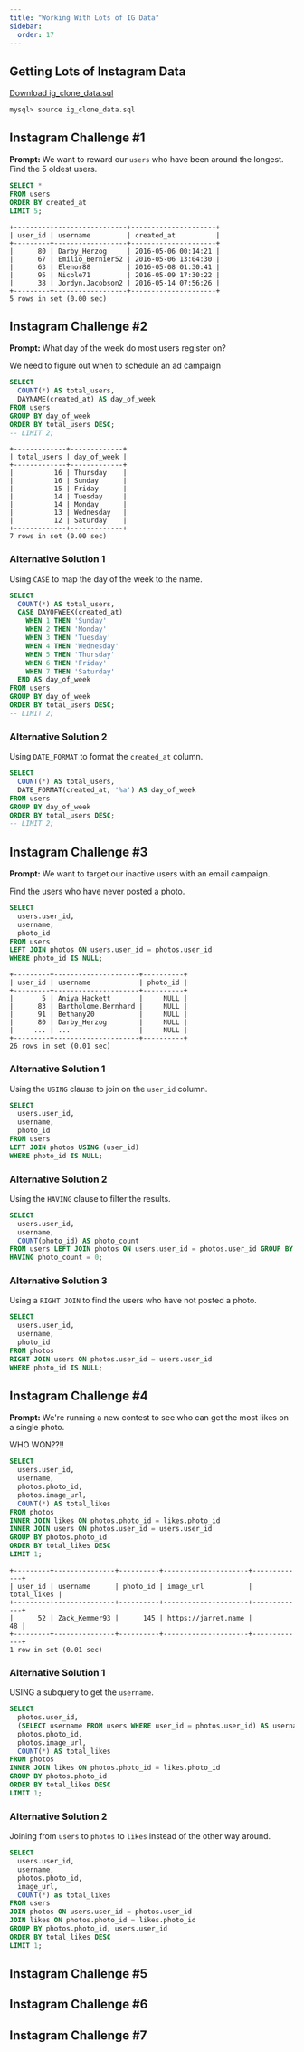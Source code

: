 ```yaml
---
title: "Working With Lots of IG Data"
sidebar:
  order: 17
---
```


## Getting Lots of Instagram Data

[Download ig_clone_data.sql](/ig_clone_data/ig_clone_data.sql)

```
mysql> source ig_clone_data.sql
```

## Instagram Challenge #1

**Prompt:** We want to reward our `users` who have been around the longest. Find the 5 oldest users.

```sql
SELECT *
FROM users
ORDER BY created_at
LIMIT 5;
```

```
+---------+------------------+---------------------+
| user_id | username         | created_at          |
+---------+------------------+---------------------+
|      80 | Darby_Herzog     | 2016-05-06 00:14:21 |
|      67 | Emilio_Bernier52 | 2016-05-06 13:04:30 |
|      63 | Elenor88         | 2016-05-08 01:30:41 |
|      95 | Nicole71         | 2016-05-09 17:30:22 |
|      38 | Jordyn.Jacobson2 | 2016-05-14 07:56:26 |
+---------+------------------+---------------------+
5 rows in set (0.00 sec)
```

## Instagram Challenge #2

**Prompt:** What day of the week do most users register on?

We need to figure out when to schedule an ad campaign

```sql
SELECT
  COUNT(*) AS total_users,
  DAYNAME(created_at) AS day_of_week
FROM users
GROUP BY day_of_week
ORDER BY total_users DESC;
-- LIMIT 2;
```

```
+-------------+-------------+
| total_users | day_of_week |
+-------------+-------------+
|          16 | Thursday    |
|          16 | Sunday      |
|          15 | Friday      |
|          14 | Tuesday     |
|          14 | Monday      |
|          13 | Wednesday   |
|          12 | Saturday    |
+-------------+-------------+
7 rows in set (0.00 sec)
```

### Alternative Solution 1

Using `CASE` to map the day of the week to the name.

```sql
SELECT
  COUNT(*) AS total_users,
  CASE DAYOFWEEK(created_at)
    WHEN 1 THEN 'Sunday'
    WHEN 2 THEN 'Monday'
    WHEN 3 THEN 'Tuesday'
    WHEN 4 THEN 'Wednesday'
    WHEN 5 THEN 'Thursday'
    WHEN 6 THEN 'Friday'
    WHEN 7 THEN 'Saturday'
  END AS day_of_week
FROM users
GROUP BY day_of_week
ORDER BY total_users DESC;
-- LIMIT 2;
```

### Alternative Solution 2

Using `DATE_FORMAT` to format the `created_at` column.

```sql
SELECT
  COUNT(*) AS total_users,
  DATE_FORMAT(created_at, '%a') AS day_of_week
FROM users
GROUP BY day_of_week
ORDER BY total_users DESC;
-- LIMIT 2;
```

## Instagram Challenge #3

**Prompt:** We want to target our inactive users with an email campaign.

Find the users who have never posted a photo.

```sql
SELECT
  users.user_id,
  username,
  photo_id
FROM users
LEFT JOIN photos ON users.user_id = photos.user_id
WHERE photo_id IS NULL;
```

```
+---------+---------------------+----------+
| user_id | username            | photo_id |
+---------+---------------------+----------+
|       5 | Aniya_Hackett       |     NULL |
|      83 | Bartholome.Bernhard |     NULL |
|      91 | Bethany20           |     NULL |
|      80 | Darby_Herzog        |     NULL |
|     ... | ...                 |     NULL |
+---------+---------------------+----------+
26 rows in set (0.01 sec)
```

### Alternative Solution 1

Using the `USING` clause to join on the `user_id` column.

```sql
SELECT
  users.user_id,
  username,
  photo_id
FROM users
LEFT JOIN photos USING (user_id)
WHERE photo_id IS NULL;
```

### Alternative Solution 2

Using the `HAVING` clause to filter the results.

```sql
SELECT
  users.user_id,
  username,
  COUNT(photo_id) AS photo_count
FROM users LEFT JOIN photos ON users.user_id = photos.user_id GROUP BY users.user_id
HAVING photo_count = 0;
```

### Alternative Solution 3

Using a `RIGHT JOIN` to find the users who have not posted a photo.

```sql
SELECT
  users.user_id,
  username,
  photo_id
FROM photos
RIGHT JOIN users ON photos.user_id = users.user_id
WHERE photo_id IS NULL;
```

## Instagram Challenge #4

**Prompt:** We're running a new contest to see who can get the most likes on a single photo.

WHO WON??!!

```sql
SELECT
  users.user_id,
  username,
  photos.photo_id,
  photos.image_url,
  COUNT(*) AS total_likes
FROM photos
INNER JOIN likes ON photos.photo_id = likes.photo_id
INNER JOIN users ON photos.user_id = users.user_id
GROUP BY photos.photo_id
ORDER BY total_likes DESC
LIMIT 1;
```

```
+---------+---------------+----------+---------------------+-------------+
| user_id | username      | photo_id | image_url           | total_likes |
+---------+---------------+----------+---------------------+-------------+
|      52 | Zack_Kemmer93 |      145 | https://jarret.name |          48 |
+---------+---------------+----------+---------------------+-------------+
1 row in set (0.01 sec)
```

### Alternative Solution 1

USING a subquery to get the `username`.

```sql
SELECT
  photos.user_id,
  (SELECT username FROM users WHERE user_id = photos.user_id) AS username,
  photos.photo_id,
  photos.image_url,
  COUNT(*) AS total_likes
FROM photos
INNER JOIN likes ON photos.photo_id = likes.photo_id
GROUP BY photos.photo_id
ORDER BY total_likes DESC
LIMIT 1;
```

### Alternative Solution 2

Joining from `users` to `photos` to `likes` instead of the other way around.

```sql
SELECT
  users.user_id,
  username,
  photos.photo_id,
  image_url,
  COUNT(*) as total_likes
FROM users
JOIN photos ON users.user_id = photos.user_id
JOIN likes ON photos.photo_id = likes.photo_id
GROUP BY photos.photo_id, users.user_id
ORDER BY total_likes DESC
LIMIT 1;
```

## Instagram Challenge #5

## Instagram Challenge #6

## Instagram Challenge #7
